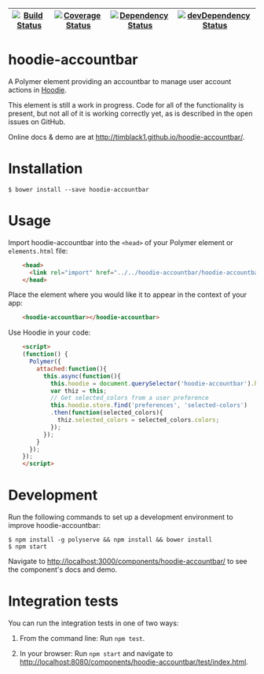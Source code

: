 | [![Build Status](https://travis-ci.org/timblack1/hoodie-accountbar.svg?branch=master)](https://travis-ci.org/timblack1/hoodie-accountbar) | [![Coverage Status](https://coveralls.io/repos/timblack1/hoodie-accountbar/badge.svg?branch=master&service=github)](https://coveralls.io/github/timblack1/hoodie-accountbar?branch=master) | [![Dependency Status](https://david-dm.org/timblack1/hoodie-accountbar.svg)](https://david-dm.org/timblack1/hoodie-accountbar/master) | [![devDependency Status](https://david-dm.org/timblack1/hoodie-accountbar/master/dev-status.svg)](https://david-dm.org/timblack1/hoodie-accountbar/master#info=devDependencies) |
| --- | --- | --- | --- |
# hoodie-accountbar

A Polymer element providing an accountbar to manage user account actions in [Hoodie](http://hood.ie).

This element is still a work in progress.  Code for all of the functionality is present,
but not all of it is working correctly yet, as is described in the open issues on GitHub.

Online docs & demo are at http://timblack1.github.io/hoodie-accountbar/.

# Installation

    $ bower install --save hoodie-accountbar

# Usage

Import hoodie-accountbar into the `<head>` of your Polymer element or `elements.html` file:

```html
    <head>
      <link rel="import" href="../../hoodie-accountbar/hoodie-accountbar.html">
    </head>
```

Place the element where you would like it to appear in the context of your app:

```html
    <hoodie-accountbar></hoodie-accountbar>
```

Use Hoodie in your code:

```html
    <script>
    (function() {
      Polymer({
        attached:function(){
          this.async(function(){
            this.hoodie = document.querySelector('hoodie-accountbar').hoodie;
            var thiz = this;
            // Get selected_colors from a user preference
            this.hoodie.store.find('preferences', 'selected-colors')
            .then(function(selected_colors){
              thiz.selected_colors = selected_colors.colors;
            });
          });
        }
      });
    });
    </script>
```

# Development

Run the following commands to set up a development environment to improve hoodie-accountbar:

    $ npm install -g polyserve && npm install && bower install
    $ npm start

Navigate to [http://localhost:3000/components/hoodie-accountbar/](http://localhost:3000/components/hoodie-accountbar/)
to see the component's docs and demo.

# Integration tests

You can run the integration tests in one of two ways:

1. From the command line:  Run `npm test`.

2. In your browser:  Run `npm start` and navigate to
[http://localhost:8080/components/hoodie-accountbar/test/index.html](http://localhost:8080/components/hoodie-accountbar/test/index.html).
